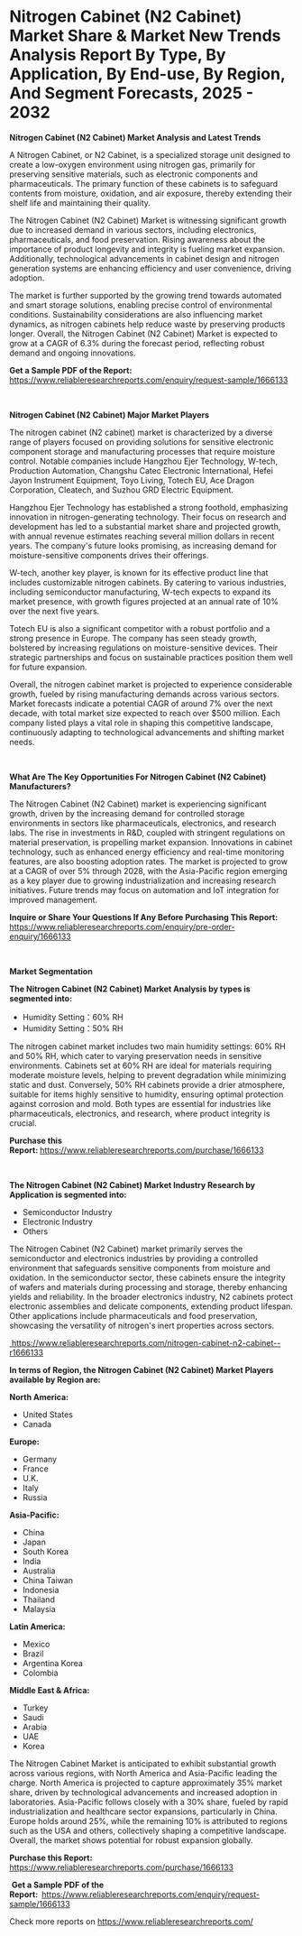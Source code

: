 <p><h1>Nitrogen Cabinet (N2 Cabinet) Market Share & Market New Trends Analysis Report By Type, By Application, By End-use, By Region, And Segment Forecasts, 2025 - 2032</h1></p><p><strong>Nitrogen Cabinet (N2 Cabinet) Market Analysis and Latest Trends</strong></p>
<p><p>A Nitrogen Cabinet, or N2 Cabinet, is a specialized storage unit designed to create a low-oxygen environment using nitrogen gas, primarily for preserving sensitive materials, such as electronic components and pharmaceuticals. The primary function of these cabinets is to safeguard contents from moisture, oxidation, and air exposure, thereby extending their shelf life and maintaining their quality.</p><p>The Nitrogen Cabinet (N2 Cabinet) Market is witnessing significant growth due to increased demand in various sectors, including electronics, pharmaceuticals, and food preservation. Rising awareness about the importance of product longevity and integrity is fueling market expansion. Additionally, technological advancements in cabinet design and nitrogen generation systems are enhancing efficiency and user convenience, driving adoption.</p><p>The market is further supported by the growing trend towards automated and smart storage solutions, enabling precise control of environmental conditions. Sustainability considerations are also influencing market dynamics, as nitrogen cabinets help reduce waste by preserving products longer. Overall, the Nitrogen Cabinet (N2 Cabinet) Market is expected to grow at a CAGR of 6.3% during the forecast period, reflecting robust demand and ongoing innovations.</p></p>
<p><strong>Get a Sample PDF of the Report:&nbsp;</strong> <a href="https://www.reliableresearchreports.com/enquiry/request-sample/1666133?utm_campaign=2292&utm_medium=2&utm_source=Github&utm_content=ia&utm_term=11042025&utm_id=nitrogen-cabinet-n2-cabinet">https://www.reliableresearchreports.com/enquiry/request-sample/1666133</a></p>
<p>&nbsp;</p>
<p><strong>Nitrogen Cabinet (N2 Cabinet) Major Market Players</strong></p>
<p><p>The nitrogen cabinet (N2 cabinet) market is characterized by a diverse range of players focused on providing solutions for sensitive electronic component storage and manufacturing processes that require moisture control. Notable companies include Hangzhou Ejer Technology, W-tech, Production Automation, Changshu Catec Electronic International, Hefei Jayon Instrument Equipment, Toyo Living, Totech EU, Ace Dragon Corporation, Cleatech, and Suzhou GRD Electric Equipment.</p><p>Hangzhou Ejer Technology has established a strong foothold, emphasizing innovation in nitrogen-generating technology. Their focus on research and development has led to a substantial market share and projected growth, with annual revenue estimates reaching several million dollars in recent years. The company's future looks promising, as increasing demand for moisture-sensitive components drives their offerings.</p><p>W-tech, another key player, is known for its effective product line that includes customizable nitrogen cabinets. By catering to various industries, including semiconductor manufacturing, W-tech expects to expand its market presence, with growth figures projected at an annual rate of 10% over the next five years.</p><p>Totech EU is also a significant competitor with a robust portfolio and a strong presence in Europe. The company has seen steady growth, bolstered by increasing regulations on moisture-sensitive devices. Their strategic partnerships and focus on sustainable practices position them well for future expansion.</p><p>Overall, the nitrogen cabinet market is projected to experience considerable growth, fueled by rising manufacturing demands across various sectors. Market forecasts indicate a potential CAGR of around 7% over the next decade, with total market size expected to reach over $500 million. Each company listed plays a vital role in shaping this competitive landscape, continuously adapting to technological advancements and shifting market needs.</p></p>
<p>&nbsp;</p>
<p><strong>What Are The Key Opportunities For Nitrogen Cabinet (N2 Cabinet) Manufacturers?</strong></p>
<p><p>The Nitrogen Cabinet (N2 Cabinet) market is experiencing significant growth, driven by the increasing demand for controlled storage environments in sectors like pharmaceuticals, electronics, and research labs. The rise in investments in R&D, coupled with stringent regulations on material preservation, is propelling market expansion. Innovations in cabinet technology, such as enhanced energy efficiency and real-time monitoring features, are also boosting adoption rates. The market is projected to grow at a CAGR of over 5% through 2028, with the Asia-Pacific region emerging as a key player due to growing industrialization and increasing research initiatives. Future trends may focus on automation and IoT integration for improved management.</p></p>
<p><strong>Inquire or Share Your Questions If Any Before Purchasing This Report:</strong> <a href="https://www.reliableresearchreports.com/enquiry/pre-order-enquiry/1666133?utm_campaign=2292&utm_medium=2&utm_source=Github&utm_content=ia&utm_term=11042025&utm_id=nitrogen-cabinet-n2-cabinet">https://www.reliableresearchreports.com/enquiry/pre-order-enquiry/1666133</a></p>
<p>&nbsp;</p>
<p><strong>Market Segmentation</strong></p>
<p><strong>The Nitrogen Cabinet (N2 Cabinet) Market Analysis by types is segmented into:</strong></p>
<p><ul><li>Humidity Setting：60% RH</li><li>Humidity Setting：50% RH</li></ul></p>
<p><p>The nitrogen cabinet market includes two main humidity settings: 60% RH and 50% RH, which cater to varying preservation needs in sensitive environments. Cabinets set at 60% RH are ideal for materials requiring moderate moisture levels, helping to prevent degradation while minimizing static and dust. Conversely, 50% RH cabinets provide a drier atmosphere, suitable for items highly sensitive to humidity, ensuring optimal protection against corrosion and mold. Both types are essential for industries like pharmaceuticals, electronics, and research, where product integrity is crucial.</p></p>
<p><strong>Purchase this Report:&nbsp;</strong><a href="https://www.reliableresearchreports.com/purchase/1666133?utm_campaign=2292&utm_medium=2&utm_source=Github&utm_content=ia&utm_term=11042025&utm_id=nitrogen-cabinet-n2-cabinet">https://www.reliableresearchreports.com/purchase/1666133</a></p>
<p>&nbsp;</p>
<p><strong>The Nitrogen Cabinet (N2 Cabinet) Market Industry Research by Application is segmented into:</strong></p>
<p><ul><li>Semiconductor Industry</li><li>Electronic Industry</li><li>Others</li></ul></p>
<p><p>The Nitrogen Cabinet (N2 Cabinet) market primarily serves the semiconductor and electronics industries by providing a controlled environment that safeguards sensitive components from moisture and oxidation. In the semiconductor sector, these cabinets ensure the integrity of wafers and materials during processing and storage, thereby enhancing yields and reliability. In the broader electronics industry, N2 cabinets protect electronic assemblies and delicate components, extending product lifespan. Other applications include pharmaceuticals and food preservation, showcasing the versatility of nitrogen's inert properties across sectors.</p></p>
<p><a href="https://www.reliableresearchreports.com/nitrogen-cabinet-n2-cabinet--r1666133?utm_campaign=2292&utm_medium=2&utm_source=Github&utm_content=ia&utm_term=11042025&utm_id=nitrogen-cabinet-n2-cabinet">&nbsp;https://www.reliableresearchreports.com/nitrogen-cabinet-n2-cabinet--r1666133</a></p>
<p><strong>In terms of Region, the Nitrogen Cabinet (N2 Cabinet) Market Players available by Region are:</strong></p>
<p>
    <p> <strong> North America: </strong>
        <ul>
            <li>United States</li>
            <li>Canada</li>
        </ul>
        </p> 
    <p> <strong> Europe: </strong>
        <ul>
            <li>Germany</li>
            <li>France</li>
            <li>U.K.</li>
            <li>Italy</li>
            <li>Russia</li>
        </ul>
        </p> 
    <p> <strong> Asia-Pacific: </strong>
        <ul>
            <li>China</li>
            <li>Japan</li>
            <li>South Korea</li>
            <li>India</li>
            <li>Australia</li>
            <li>China Taiwan</li>
            <li>Indonesia</li>
            <li>Thailand</li>
            <li>Malaysia</li>
        </ul>
        </p> 
    <p> <strong> Latin America: </strong>
        <ul>
            <li>Mexico</li>
            <li>Brazil</li>
            <li>Argentina Korea</li>
            <li>Colombia</li>
        </ul>
        </p> 
    <p> <strong> Middle East & Africa: </strong>
        <ul>
            <li>Turkey</li>
            <li>Saudi</li>
            <li>Arabia</li>
            <li>UAE</li>
            <li>Korea</li>
        </ul>
    </p>
    </p>
<p><p>The Nitrogen Cabinet Market is anticipated to exhibit substantial growth across various regions, with North America and Asia-Pacific leading the charge. North America is projected to capture approximately 35% market share, driven by technological advancements and increased adoption in laboratories. Asia-Pacific follows closely with a 30% share, fueled by rapid industrialization and healthcare sector expansions, particularly in China. Europe holds around 25%, while the remaining 10% is attributed to regions such as the USA and others, collectively shaping a competitive landscape. Overall, the market shows potential for robust expansion globally.</p></p>
<p><strong>Purchase this Report: </strong><a href="https://www.reliableresearchreports.com/purchase/1666133?utm_campaign=2292&utm_medium=2&utm_source=Github&utm_content=ia&utm_term=11042025&utm_id=nitrogen-cabinet-n2-cabinet">https://www.reliableresearchreports.com/purchase/1666133</a></p>
<p>&nbsp;<strong>Get a Sample PDF of the Report:&nbsp;&nbsp;</strong><a href="https://www.reliableresearchreports.com/enquiry/request-sample/1666133?utm_campaign=2292&utm_medium=2&utm_source=Github&utm_content=ia&utm_term=11042025&utm_id=nitrogen-cabinet-n2-cabinet">https://www.reliableresearchreports.com/enquiry/request-sample/1666133</a></p>
<p><strong></strong></p>
<p>Check more reports on <a href="https://www.reliableresearchreports.com/?utm_campaign=2292&utm_medium=2&utm_source=Github&utm_content=ia&utm_term=11042025&utm_id=nitrogen-cabinet-n2-cabinet">https://www.reliableresearchreports.com/</a></p>